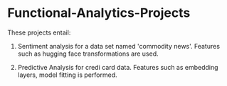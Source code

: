 # Functional-Analytics-Projects

These projects entail:

1. Sentiment analysis for a data set named 'commodity news'. Features such as hugging face transformations are used.

2. Predictive Analysis for credi card data. Features such as embedding layers, model fitting is performed.
